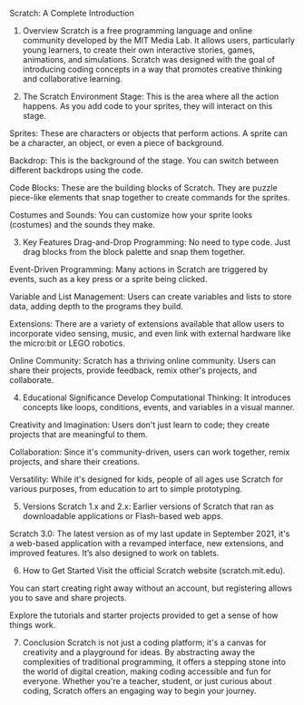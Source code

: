 Scratch: A Complete Introduction
1. Overview
Scratch is a free programming language and online community developed by the MIT Media Lab. It allows users, particularly young learners, to create their own interactive stories, games, animations, and simulations. Scratch was designed with the goal of introducing coding concepts in a way that promotes creative thinking and collaborative learning.

2. The Scratch Environment
Stage: This is the area where all the action happens. As you add code to your sprites, they will interact on this stage.

Sprites: These are characters or objects that perform actions. A sprite can be a character, an object, or even a piece of background.

Backdrop: This is the background of the stage. You can switch between different backdrops using the code.

Code Blocks: These are the building blocks of Scratch. They are puzzle piece-like elements that snap together to create commands for the sprites.

Costumes and Sounds: You can customize how your sprite looks (costumes) and the sounds they make.

3. Key Features
Drag-and-Drop Programming: No need to type code. Just drag blocks from the block palette and snap them together.

Event-Driven Programming: Many actions in Scratch are triggered by events, such as a key press or a sprite being clicked.

Variable and List Management: Users can create variables and lists to store data, adding depth to the programs they build.

Extensions: There are a variety of extensions available that allow users to incorporate video sensing, music, and even link with external hardware like the micro:bit or LEGO robotics.

Online Community: Scratch has a thriving online community. Users can share their projects, provide feedback, remix other's projects, and collaborate.

4. Educational Significance
Develop Computational Thinking: It introduces concepts like loops, conditions, events, and variables in a visual manner.

Creativity and Imagination: Users don't just learn to code; they create projects that are meaningful to them.

Collaboration: Since it's community-driven, users can work together, remix projects, and share their creations.

Versatility: While it's designed for kids, people of all ages use Scratch for various purposes, from education to art to simple prototyping.

5. Versions
Scratch 1.x and 2.x: Earlier versions of Scratch that ran as downloadable applications or Flash-based web apps.

Scratch 3.0: The latest version as of my last update in September 2021, it's a web-based application with a revamped interface, new extensions, and improved features. It’s also designed to work on tablets.

6. How to Get Started
Visit the official Scratch website (scratch.mit.edu).

You can start creating right away without an account, but registering allows you to save and share projects.

Explore the tutorials and starter projects provided to get a sense of how things work.

7. Conclusion
Scratch is not just a coding platform; it's a canvas for creativity and a playground for ideas. By abstracting away the complexities of traditional programming, it offers a stepping stone into the world of digital creation, making coding accessible and fun for everyone. Whether you're a teacher, student, or just curious about coding, Scratch offers an engaging way to begin your journey.

